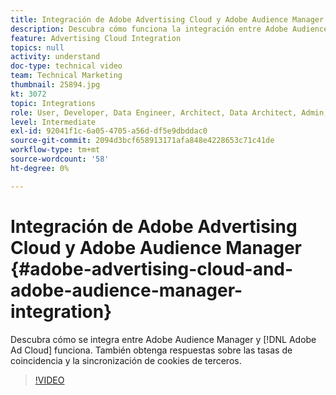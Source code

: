 ```yaml
---
title: Integración de Adobe Advertising Cloud y Adobe Audience Manager
description: Descubra cómo funciona la integración entre Adobe Audience Manager y Adobe Ad Cloud. También obtenga respuestas sobre las tasas de coincidencia y la sincronización de cookies de terceros.
feature: Advertising Cloud Integration
topics: null
activity: understand
doc-type: technical video
team: Technical Marketing
thumbnail: 25894.jpg
kt: 3072
topic: Integrations
role: User, Developer, Data Engineer, Architect, Data Architect, Admin, Leader
level: Intermediate
exl-id: 92041f1c-6a05-4705-a56d-df5e9dbddac0
source-git-commit: 2094d3bcf658913171afa848e4228653c71c41de
workflow-type: tm+mt
source-wordcount: '58'
ht-degree: 0%

---
```


# Integración de Adobe Advertising Cloud y Adobe Audience Manager {#adobe-advertising-cloud-and-adobe-audience-manager-integration}

Descubra cómo se integra entre Adobe Audience Manager y [!DNL Adobe Ad Cloud] funciona. También obtenga respuestas sobre las tasas de coincidencia y la sincronización de cookies de terceros.

>[!VIDEO](https://video.tv.adobe.com/v/25894/?quality=12)
